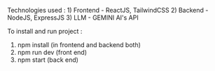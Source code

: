 Technologies used :
                  1) Frontend - ReactJS, TailwindCSS
                  2) Backend - NodeJS, ExpressJS
                  3) LLM - GEMINI AI's API

To install and run project :
1) npm install (in frontend and backend both)
2) npm run dev (front end)
3) npm start (back end)

